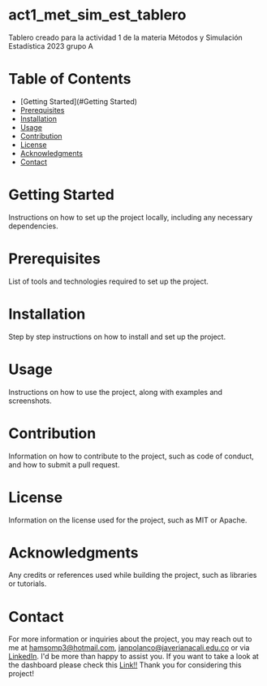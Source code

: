 # act1_met_sim_est_tablero

Tablero creado para la actividad 1 de la materia Métodos y Simulación Estadística 2023 grupo A


# Table of Contents
- [Getting Started](#Getting Started)
- [Prerequisites](#Prerequisites)
- [Installation](#Installation)
- [Usage](#Usage)
- [Contribution](#Contribution)
- [License](#License)
- [Acknowledgments](#Acknowledgments)
- [Contact](#Contact)

# Getting Started
Instructions on how to set up the project locally, including any necessary dependencies.

# Prerequisites
List of tools and technologies required to set up the project.

# Installation
Step by step instructions on how to install and set up the project.

# Usage
Instructions on how to use the project, along with examples and screenshots.

# Contribution
Information on how to contribute to the project, such as code of conduct, and how to submit a pull request.

# License
Information on the license used for the project, such as MIT or Apache.

# Acknowledgments
Any credits or references used while building the project, such as libraries or tutorials.

# Contact
For more information or inquiries about the project, you may reach out to me at hamsomp3@hotmail.com, janpolanco@javerianacali.edu.co or via [LinkedIn](https://www.linkedin.com/in/jan-polanco-velasco/). I'd be more than happy to assist you. If you want to take a look at the dashboard please check this [Link!!](https://hamsomp3.github.io/act1_met_sim_est_tablero/tablero.html)
Thank you for considering this project!

